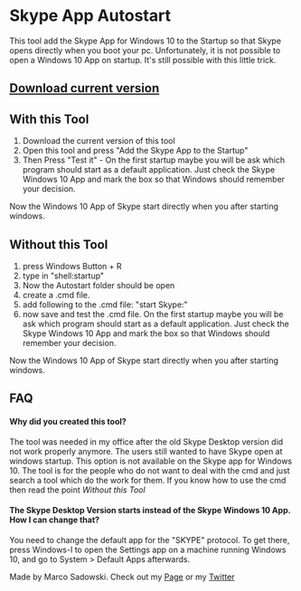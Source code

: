 # Skype App Autostart
This tool add the Skype App for Windows 10 to the Startup so that Skype opens directly when you boot your pc. Unfortunately, it is not possible to open a Windows 10 App on startup. It's still possible with this little trick.

## [Download current version](https://github.com/)

## With this Tool
1. Download the current version of this tool
2. Open this tool and press "Add the Skype App to the Startup"
3. Then Press "Test it" - On the first startup maybe you will be ask which program should start as a default application. Just check the Skype Windows 10 App and mark the box so that Windows should remember your decision.

Now the Windows 10 App of Skype start directly when you after starting windows.

## Without this Tool
1. press Windows Button + R
2. type in "shell:startup"
3. Now the Autostart folder should be open
4. create a .cmd file.
5. add following to the .cmd file:
"start Skype:"
6. now save and test the .cmd file. On the first startup maybe you will be ask which program should start as a default application. Just check the Skype Windows 10 App and mark the box so that Windows should remember your decision.

Now the Windows 10 App of Skype start directly when you after starting windows.

## FAQ

#### Why did you created this tool?
The tool was needed in my office after the old Skype Desktop version did not work properly anymore. The users still wanted to have Skype open at windows startup. This option is not available on the Skype app for Windows 10. The tool is for the people who do not want to deal with the cmd and just search a tool which do the work for them. If you know how to use the cmd then read the point *Without this Tool*
#### The Skype Desktop Version starts instead of the Skype Windows 10 App. How I can change that?
You need to change the default app for the "SKYPE" protocol. To get there, press Windows-I to open the Settings app on a machine running Windows 10, and go to System > Default Apps afterwards.

Made by Marco Sadowski. Check out my [Page](http://patchnotestudio.com/) or my [Twitter](https://twitter.com/MarcoSadowski)
